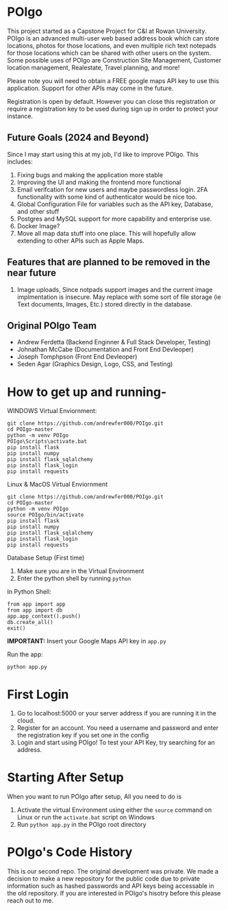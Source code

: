 # POIgo
This project started as a Capstone Project for C&amp;I at Rowan University. POIgo is an advanced multi-user web based address book which can store locations, photos for those locations, and even multiple rich text notepads for those locations which can be shared with other users on the system. Some possible uses of POIgo are Construction Site Management, Customer location management, Realestate, Travel planning, and more! 

Please note you will need to obtain a FREE google maps API key to use this application. Support for other APIs may come in the future.  

Registration is open by default. However you can close this registration or require a registration key to be used during sign up in order to protect your instance.

## Future Goals (2024 and Beyond)
Since I may start using this at my job, I'd like to improve POIgo. This includes:
1. Fixing bugs and making the application more stable
2. Improving the UI and making the frontend more functional
3. Email verifcation for new users and maybe passwordless login. 2FA functionality with some kind of authenticator would be nice too.
4. Global Configuration File for variables such as the API key, Database, and other stuff
5. Postgres and MySQL support for more capability and enterprise use.
6. Docker Image?
7. Move all map data stuff into one place. This will hopefully allow extending to other APIs such as Apple Maps.


## Features that are planned to be removed in the near future
1. Image uploads, Since notpads support images and the current image implmentation is insecure. May replace with some sort of file storage (ie Text documents, Images, Etc.) stored directly in the database.

## Original POIgo Team
- Andrew Ferdetta (Backend Enginner &amp; Full Stack Developer, Testing)
- Johnathan McCabe (Documentation and Front End Devleoper)
- Joseph Tomphpson (Front End Devleoper)
- Seden Agar (Graphics Design, Logo, CSS, and Testing)

# How to get up and running-

WINDOWS Virtual Enviornment:
```
git clone https://github.com/andrewfer000/POIgo.git
cd POIgo-master
python -m venv POIgo
POIgo\Scripts\activate.bat
pip install flask
pip install numpy
pip install flask_sqlalchemy
pip install flask_login
pip install requests
```

Linux & MacOS Virtual Enviornment
```
git clone https://github.com/andrewfer000/POIgo.git
cd POIgo-master
python -m venv POIgo
source POIgo/bin/activate
pip install flask
pip install numpy
pip install flask_sqlalchemy
pip install flask_login
pip install requests
```

Database Setup (First time)
1. Make sure you are in the Virtual Environment
2. Enter the python shell by running `python`

In Python Shell:
```
from app import app
from app import db
app.app_context().push()
db.create_all()
exit() 
```

**IMPORTANT:** Insert your Google Maps API key in `app.py`


Run the app:

```
python app.py
```

# First Login
1. Go to localhost:5000 or your server address if you are running it in the cloud.
2. Register for an account. You need a username and password and enter the registration key if you set one in the config
3. Login and start using POIgo! To test your API Key, try searching for an address.   

# Starting After Setup 
When you want to run POIgo after setup, All you need to do is
1. Activate the virtual Environment using either the `source` command on Linux or run the `activate.bat` script on Windows
2. Run `python app.py` in the POIgo root directory


# POIgo's Code History
This is our second repo. The original development was private. We made a decision to make a new repository for the public code due to private information such as hashed passwords and API keys being accessable in the old repository. If you are interested in POIgo's hisotry before this please reach out to me.
